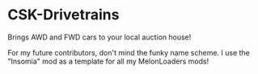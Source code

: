 # CSK-Drivetrains
Brings AWD and FWD cars to your local auction house!

For my future contributors, don't mind the funky name scheme. I use the "Insomia" mod as a template for all my MelonLoaders mods!
